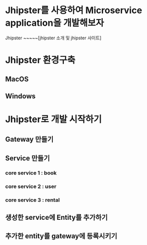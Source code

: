 # Jhipster를 사용하여 Microservice application을 개발해보자

Jhipster ~~~~~[jhipster 소개 및 jhipster 사이트]

# Jhipster 환경구축

## MacOS

## Windows

# Jhipster로 개발 시작하기

## Gateway 만들기

## Service 만들기

### core service 1 : book

### core service 2 : user

### core service 3 : rental

## 생성한 service에 Entity를 추가하기

## 추가한 entity를 gateway에 등록시키기
